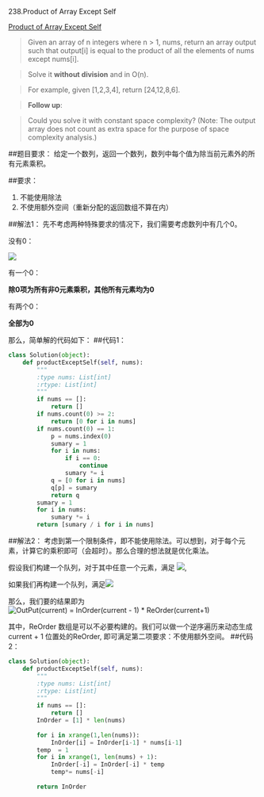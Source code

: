  238.Product of Array Except Self

[ Product of Array Except Self ](https://leetcode.com/problems/product-of-array-except-self/)

>Given an array of n integers where n > 1, nums, return an array output such that output[i] is equal to the product of all the elements of nums except nums[i].

>Solve it **without division** and in O(n).

>For example, given [1,2,3,4], return [24,12,8,6].

>**Follow up**:

>Could you solve it with constant space complexity? (Note: The output array does not count as extra space for the purpose of space complexity analysis.)


##题目要求：
给定一个数列，返回一个数列，数列中每个值为除当前元素外的所有元素乘积。

##要求：
1. 不能使用除法
2. 不使用额外空间（重新分配的返回数组不算在内）

##解法1：
先不考虑两种特殊要求的情况下，我们需要考虑数列中有几个0。

没有0：


<img src="http://chart.googleapis.com/chart?cht=tx&chl=\Large F(current) = \frac{ \prod_{ i = 0 }^{ n } Num(i)}{Num(current)}" style="border:none;">

有一个0：

**除0项为所有非0元素乘积，其他所有元素均为0**

有两个0：

**全部为0**

那么，简单解的代码如下：
##代码1：
```python
class Solution(object):
    def productExceptSelf(self, nums):
        """
        :type nums: List[int]
        :rtype: List[int]
        """
        if nums == []:
            return []
        if nums.count(0) >= 2:
            return [0 for i in nums]
        if nums.count(0) == 1:
            p = nums.index(0)
            sumary = 1
            for i in nums:
                if i == 0:
                    continue
                sumary *= i
            q = [0 for i in nums]
            q[p] = sumary
            return q
        sumary = 1
        for i in nums:
            sumary *= i
        return [sumary / i for i in nums]
```
##解法2：
考虑到第一个限制条件，即不能使用除法。可以想到，对于每个元素，计算它的乘积即可（会超时）。那么合理的想法就是优化乘法。

假设我们构建一个队列，对于其中任意一个元素，满足
<img src="http://chart.googleapis.com/chart?cht=tx&chl=\large InOrder(current) =  \prod_{ i = 0 }^{ current } Num(i)}" style="border:none;">,

如果我们再构建一个队列，满足<img src="http://chart.googleapis.com/chart?cht=tx&chl=\large ReOrder(current) =  \prod_{ i = current }^{ n } Num(i)}" style="border:none;">

那么，我们要的结果即为
<img src="https://latex.codecogs.com/gif.latex?OutPut(current)&space;=&space;InOrder(current&space;-&space;1)&space;*&space;ReOrder(current&plus;1)" title="OutPut(current) = InOrder(current - 1) * ReOrder(current+1)" />

其中，ReOrder 数组是可以不必要构建的。我们可以做一个逆序遍历来动态生成current + 1 位置处的ReOrder, 即可满足第二项要求：不使用额外空间。
##代码2：
```python 
class Solution(object):
    def productExceptSelf(self, nums):
        """
        :type nums: List[int]
        :rtype: List[int]
        """
        if nums == []:
            return []
        InOrder = [1] * len(nums)
        
        for i in xrange(1,len(nums)):
            InOrder[i] = InOrder[i-1] * nums[i-1]
        temp  = 1
        for i in xrange(1, len(nums) + 1):
            InOrder[-i] = InOrder[-i] * temp
            temp*= nums[-i]
            
        return InOrder
```

